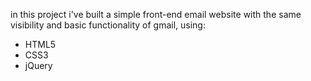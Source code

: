 in this project i've built a simple front-end email website 
with the same visibility and basic functionality of gmail, using:

- HTML5
- CSS3
- jQuery
